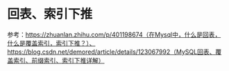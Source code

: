 # 回表、索引下推

参考：https://zhuanlan.zhihu.com/p/401198674（在Mysql中，什么是回表，什么是覆盖索引，索引下推？）、https://blog.csdn.net/demored/article/details/123067992（MySQL回表、覆盖索引、前缀索引、索引下推详解）
